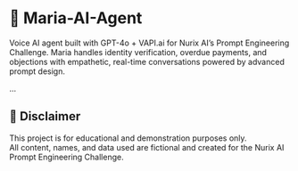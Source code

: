 # 🧠 Maria-AI-Agent

Voice AI agent built with GPT-4o + VAPI.ai for Nurix AI’s Prompt Engineering Challenge. Maria handles identity verification, overdue payments, and objections with empathetic, real-time conversations powered by advanced prompt design.

...

## 📌 Disclaimer

This project is for educational and demonstration purposes only.  
All content, names, and data used are fictional and created for the Nurix AI Prompt Engineering Challenge.
